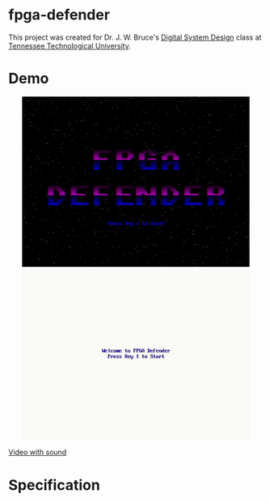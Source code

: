 # fpga-defender
This project was created for Dr. J. W. Bruce's [Digital System Design](http://jwbruce.info/teaching/ece4110/) class at [Tennessee Technological University](https://www.tntech.edu/engineering/programs/ece/).

# Demo

<p align="center">
  <img src="img/demo1.gif" width=450> <img src="img/demo2.gif" width=450>
</p>

[Video with sound](https://www.youtube.com/watch?v=Bie1J2sb7rM)
# Specification


